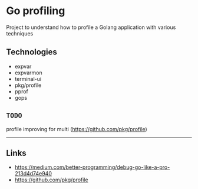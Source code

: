 
# Go profiling

Project to understand how to profile a Golang application with various techniques

## Technologies
- expvar
- expvarmon
- terminal-ui
- pkg/profile
- pprof
- gops

## `TODO`
profile improving for multi (https://github.com/pkg/profile)

---

## Links
- https://medium.com/better-programming/debug-go-like-a-pro-213d4d74e940
- https://github.com/pkg/profile
